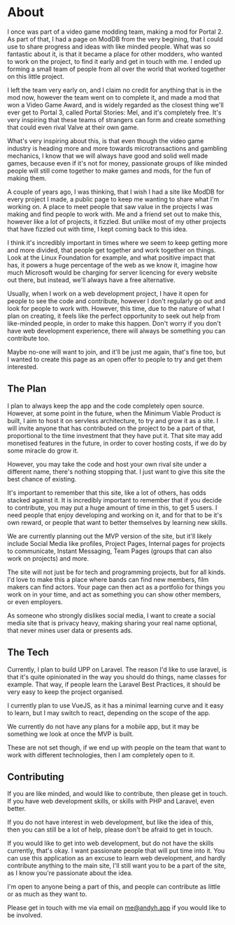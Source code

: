 # About

I once was part of a video game modding team, making a mod for Portal 2. As part of that, I had a page on ModDB from the very begining, that I could use to share progress and ideas with like minded people. What was so fantastic about it, is that it became a place for other modders, who wanted to work on the project, to find it early and get in touch with me. I ended up forming a small team of people from all over the world that worked together on this little project.

I left the team very early on, and I claim no credit for anything that is in the mod now, however the team went on to complete it, and made a mod that won a Video Game Award, and is widely regarded as the closest thing we'll ever get to Portal 3, called Portal Stories: Mel, and it's completely free. It's very inspiring that these teams of strangers can form and create something that could even rival Valve at their own game.

What's very inspiring about this, is that even though the video game industry is heading more and more towards microtransactions and gambling mechanics, I know that we will always have good and solid well made games, because even if it's not for money, passionate groups of like minded people will still come together to make games and mods, for the fun of making them.

A couple of years ago, I was thinking, that I wish I had a site like ModDB for every project I made, a public page to keep me wanting to share what I'm working on. A place to meet people that saw value in the projects I was making and find people to work with. Me and a friend set out to make this, however like a lot of projects, it fizzled. But unlike most of my other projects that have fizzled out with time, I kept coming back to this idea.

I think it's incredibly important in times where we seem to keep getting more and more divided, that people get together and work together on things. Look at the Linux Foundation for example, and what positive impact that has, it powers a huge percentage of the web as we know it, imagine how much Microsoft would be charging for server licencing for every website out there, but instead, we'll always have a free alternative.

Usually, when I work on a web development project, I have it open for people to see the code and contribute, however I don't regularly go out and look for people to work with. However, this time, due to the nature of what I plan on creating, it feels like the perfect opportunity to seek out help from like-minded people, in order to make this happen. Don't worry if you don't have web development experience, there will always be something you can contribute too.

Maybe no-one will want to join, and it'll be just me again, that's fine too, but I wanted to create this page as an open offer to people to try and get them interested.

## The Plan

I plan to always keep the app and the code completely open source. However, at some point in the future, when the Minimum Viable Product is built, I aim to host it on servless architecture, to try and grow it as a site. I will invite anyone that has contributed on the project to be a part of that, proportional to the time investment that they have put it. That site may add monetised features in the future, in order to cover hosting costs, if we do by some miracle do grow it.

However, you may take the code and host your own rival site under a different name, there's nothing stopping that. I just want to give this site the best chance of existing.

It's important to remember that this site, like a lot of others, has odds stacked against it. It is incredibly important to remember that if you decide to contribute, you may put a huge amount of time in this, to get 5 users. I need people that enjoy developing and working on it, and for that to be it's own reward, or people that want to better themselves by learning new skills.

We are currently planning out the MVP version of the site, but it'll likely include Social Media like profiles, Project Pages, Internal pages for projects to communicate, Instant Messaging, Team Pages (groups that can also work on projects) and more.

The site will not just be for tech and programming projects, but for all kinds. I'd love to make this a place where bands can find new members, film makers can find actors. Your page can then act as a portfolio for things you work on in your time, and act as something you can show other members, or even employers.

As someone who strongly dislikes social media, I want to create a social media site that is privacy heavy, making sharing your real name optional, that never mines user data or presents ads.

## The Tech

Currently, I plan to build UPP on Laravel. The reason I'd like to use laravel, is that it's quite opinionated in the way you should do things, name classes for example. That way, if people learn the Laravel Best Practices, it should be very easy to keep the project organised.

I currently plan to use VueJS, as it has a minimal learning curve and it easy to learn, but I may switch to react, depending on the scope of the app.

We currently do not have any plans for a mobile app, but it may be something we look at once the MVP is built.

These are not set though, if we end up with people on the team that want to work with different technologies, then I am completely open to it.

## Contributing

If you are like minded, and would like to contribute, then please get in touch. If you have web development skills, or skills with PHP and Laravel, even better.

If you do not have interest in web development, but like the idea of this, then you can still be a lot of help, please don't be afraid to get in touch.

If you would like to get into web development, but do not have the skills currently, that's okay. I want passionate people that will put time into it. You can use this application as an excuse to learn web development, and hardly contribute anything to the main site, I'll still want you to be a part of the site, as I know you're passionate about the idea.

I'm open to anyone being a part of this, and people can contribute as little or as much as they want to.

Please get in touch with me via email on me@andyh.app if you would like to be involved.
